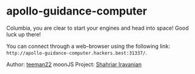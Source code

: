 # apollo-guidance-computer

Columbia, you are clear to start your engines and head into space! Good luck up there!

You can connect through a web-browser using the following link: `http://apollo-guidance-computer.hackers.best:31337/`. 

Author: [teeman22](https://github.com/tylzars)
moonJS Project: [Shahriar Iravanian](https://github.com/siravan/moonjs)
